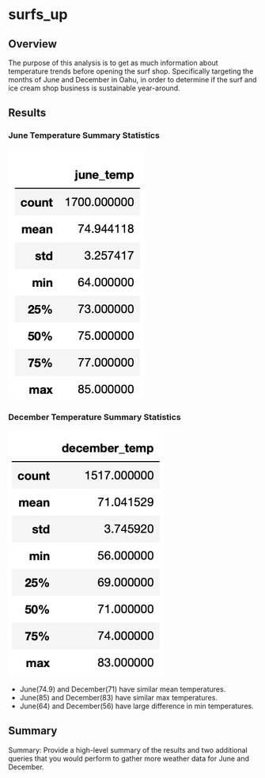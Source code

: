 # surfs_up

## Overview
The purpose of this analysis is to get as much information about temperature trends before opening the surf shop. Specifically targeting the months of June and December in Oahu, in order to determine if the surf and ice cream shop business is sustainable year-around.

## Results
### June Temperature Summary Statistics
![June Temps](/june_temp.png)

### December Temperature Summary Statistics
![December Temps](/december_temp.png)

- June(74.9) and December(71) have similar mean temperatures.
- June(85) and December(83) have similar max temperatures.
- June(64) and December(56) have large difference in min temperatures.

## Summary

Summary: Provide a high-level summary of the results and two additional queries that you would perform to gather more weather data for June and December.
